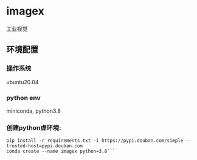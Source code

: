 # imagex
工业视觉

## 环境配置

### 操作系统
ubuntu20.04

### python env
miniconda, python3.8

### 创建python虚环境:
```
pip install -r requirements.txt -i https://pypi.douban.com/simple --trusted-host=pypi.douban.com
conda create --name imagex python=3.8```
